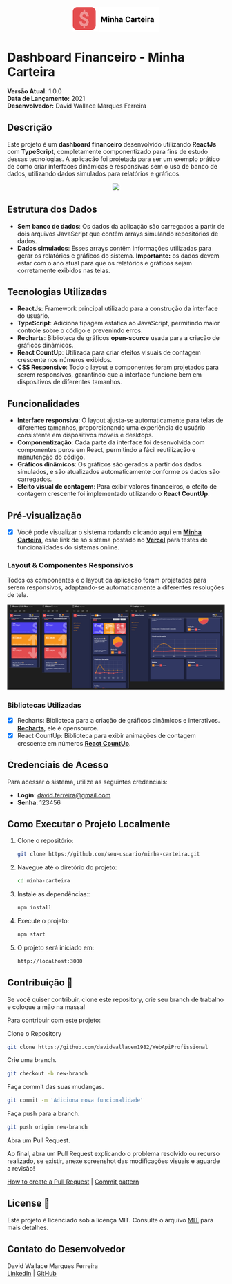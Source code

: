 <div align="center" >
  <img src="./docs/assets/logo.png" width="200">
</div>

# Dashboard Financeiro - **Minha Carteira**

**Versão Atual:** 1.0.0  
**Data de Lançamento:** 2021  
**Desenvolvedor:** David Wallace Marques Ferreira


## Descrição

Este projeto é um **dashboard financeiro** desenvolvido utilizando **ReactJs** com **TypeScript**, completamente componentizado para fins de estudo dessas tecnologias. A aplicação foi projetada para ser um exemplo prático de como criar interfaces dinâmicas e responsivas sem o uso de banco de dados, utilizando dados simulados para relatórios e gráficos.

<div align="center" >
  <img src="./docs/assets/minhacarteirapreview.gif">
</div>

## Estrutura dos Dados

- **Sem banco de dados**: Os dados da aplicação são carregados a partir de dois arquivos JavaScript que contêm arrays simulando repositórios de dados.
- **Dados simulados**: Esses arrays contêm informações utilizadas para gerar os relatórios e gráficos do sistema. **Importante:** os dados devem estar com o ano atual para que os relatórios e gráficos sejam corretamente exibidos nas telas.

## Tecnologias Utilizadas

- **ReactJs**: Framework principal utilizado para a construção da interface do usuário.
- **TypeScript**: Adiciona tipagem estática ao JavaScript, permitindo maior controle sobre o código e prevenindo erros.
- **Recharts**: Biblioteca de gráficos **open-source** usada para a criação de gráficos dinâmicos.
- **React CountUp**: Utilizada para criar efeitos visuais de contagem crescente nos números exibidos.
- **CSS Responsivo**: Todo o layout e componentes foram projetados para serem responsivos, garantindo que a interface funcione bem em dispositivos de diferentes tamanhos.

## Funcionalidades

- **Interface responsiva**: O layout ajusta-se automaticamente para telas de diferentes tamanhos, proporcionando uma experiência de usuário consistente em dispositivos móveis e desktops.
- **Componentização**: Cada parte da interface foi desenvolvida com componentes puros em React, permitindo a fácil reutilização e manutenção do código.
- **Gráficos dinâmicos**: Os gráficos são gerados a partir dos dados simulados, e são atualizados automaticamente conforme os dados são carregados.
- **Efeito visual de contagem**: Para exibir valores financeiros, o efeito de contagem crescente foi implementado utilizando o **React CountUp**.

## Pré-visualização

- [x] Você pode visualizar o sistema rodando clicando aqui em [**Minha Carteira**](https://reactjs-minha-carteira.vercel.app/), 
esse link de so sistema postado no [**Vercel**](https://vercel.com/) para testes de funcionalidades do sistemas online.

### Layout & Componentes Responsivos
Todos os componentes e o layout da aplicação foram projetados para serem responsivos, adaptando-se automaticamente a diferentes resoluções de tela.
<div align="center" >
  <img src="./docs/assets/resposiveview.png">
</div>

### Bibliotecas Utilizadas

- [x] Recharts: Biblioteca para a criação de gráficos dinâmicos e interativos. [**Recharts**](http://recharts.org/en-US), ele é opensource.
- [x] React CountUp: Biblioteca para exibir animações de contagem crescente em números [**React CountUp**](https://www.npmjs.com/package/react-countup).

## Credenciais de Acesso

Para acessar o sistema, utilize as seguintes credenciais:

- **Login**: david.ferreira@gmail.com  
- **Senha**: 123456

## Como Executar o Projeto Localmente

1. Clone o repositório:
   ```bash
   git clone https://github.com/seu-usuario/minha-carteira.git
   ```
   
2. Navegue até o diretório do projeto:
   ```bash
   cd minha-carteira
   ```

3. Instale as dependências::
   ```bash
   npm install
   ```

4. Execute o projeto:
   ```bash
   npm start
   ```

5. O projeto será iniciado em:
   ```bash
   http://localhost:3000
   ```


<h2 id="contribute">Contribuição 🚀</h2>

Se você quiser contribuir, clone este repository, crie seu branch de trabalho e coloque a mão na massa!

Para contribuir com este projeto:

Clone o Repository
```bash
git clone https://github.com/davidwallacem1982/WebApiProfissional
```
Crie uma branch.
```bash
git checkout -b new-branch
```
Faça commit das suas mudanças.
```bash
git commit -m 'Adiciona nova funcionalidade'
```
Faça push para a branch.
```bash
git push origin new-branch
```
Abra um Pull Request.

Ao final, abra um Pull Request explicando o problema resolvido ou recurso realizado, se existir, anexe screenshot das modificações visuais e aguarde a revisão!

[How to create a Pull Request](https://www.atlassian.com/br/git/tutorials/making-a-pull-request) |
[Commit pattern](https://gist.github.com/joshbuchea/6f47e86d2510bce28f8e7f42ae84c716)



<h2 id="license">License 📃 </h2>

Este projeto é licenciado sob a licença MIT. Consulte o arquivo [MIT](./LICENSE) para mais detalhes.


## Contato do Desenvolvedor
  David Wallace Marques Ferreira  
  [LinkedIn](https://linkedin.com/in/david-wallace-marques-ferreira) | [GitHub](https://github.com/davidwallacem1982)
